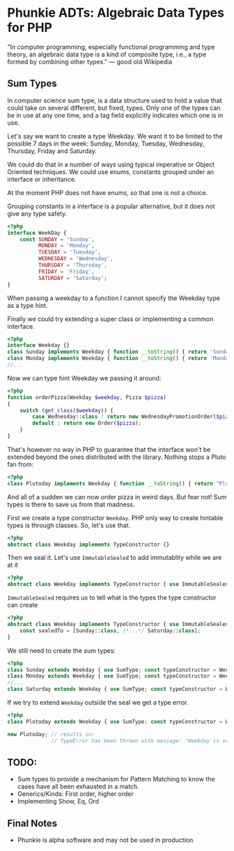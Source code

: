 Phunkie ADTs: Algebraic Data Types for PHP
==========================================

"In computer programming, especially functional programming and type theory, an algebraic data type is a kind of
composite type, i.e., a type formed by combining other types." — good old Wikipedia

Sum Types
---------

In computer science sum type, is a data structure used to hold a value that could take on several different, but fixed,
types. Only one of the types can be in use at any one time, and a tag field explicitly indicates which one is in use.

Let's say we want to create a type Weekday. We want it to be limited to the possible 7 days in the week: Sunday, Monday,
Tuesday, Wednesday, Thursday, Friday and Saturday.

We could do that in a number of ways using typical imperative or Object Oriented techniques. We could use enums,
constants grouped under an interface or inheritance.

At the moment PHP does not have enums, so that one is not a choice.

Grouping constants in a interface is a popular alternative, but it does not give any type safety.

```php
<?php
interface WeekDay {
    const SUNDAY = 'Sunday',
          MONDAY = 'Monday',
          TUESDAY = 'Tuesday',
          WEDNESDAY = 'Wednesday',
          THURSDAY = 'Thursday',
          FRIDAY = 'Friday',
          SATURDAY = 'Saturday';
}
```

When passing a weekday to a function I cannot specify the Weekday type as a type hint. 

Finally we could try extending a super class or implementing a common interface.

```php
<?php
interface Weekday {}
class Sunday implements Weekday { function __toString() { return 'Sunday'; } }
class Monday implements Weekday { function __toString() { return 'Monday'; } }
//...
```

Now we can type hint Weekday we passing it around:

```php
<?php
function orderPizza(Weekday $weekday, Pizza $pizza)
{
    switch (get_class($weekday)) {
        case Wednesday::class : return new WednesdayPromotionOrder($pizza);
        default : return new Order($pizza);
    }
}
```

That's however no way in PHP to guarantee that the interface won't be extended beyond the ones distributed with the
library. Nothing stops a Pluto fan from:

```php
<?php
class Plutoday implements Weekday { function __toString() { return "Plutoday"; } }
```

And all of a sudden we can now order pizza in weird days. But fear not! Sum types is there to save us from that madness.

First we create a type constructor `Weekday`. PHP only way to create hintable types is through classes. So, let's use
that.

```php
<?php
abstract class Weekday implements TypeConstructor {}
```

Then we seal it. Let's use `ImmutableSealed` to add immutablity while we are at
it

```php
<?php
abstract class Weekday implements TypeConstructor { use ImmutableSealed; }
```

`ImmutableSealed` requires us to tell what is the types the type constructor can create

```php
<?php
abstract class Weekday implements TypeConstructor { use ImmutableSealed;
    const sealedTo = [Sunday::class, /*...*/ Saturday::class];
}
```

We still need to create the sum types:

```php
<?php
class Sunday extends Weekday { use SumType; const typeConstructor = Weekday::class; }
class Monday extends Weekday { use SumType; const typeConstructor = Weekday::class; }
//...
class Saturday extends Weekday { use SumType; const typeConstructor = Weekday::class; }
```

If we try to extend `Weekday` outside the seal we get a type error.

```php
<?php
class Plotoday extends Weekday { use SumType; const typeConstructor = Weekday::class; }

new Plutoday; // results in:
              // TypeError has been thrown with message: "Weekday is sealed and cannot be extended outside seal."
```

TODO:
-----
 - Sum types to provide a mechanism for Pattern Matching to know the cases have all been exhausted in a match.
 - Generics/Kinds: First order, higher order
 - Implementing Show, Eq, Ord

Final Notes
-----------
 - Phunkie is alpha software and may not be used in production